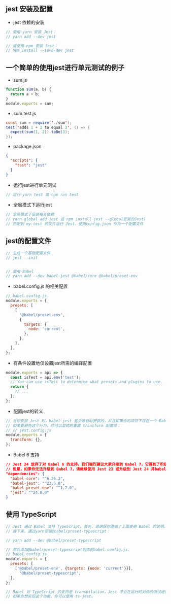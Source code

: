 ## jest 安装及配置


- jest 依赖的安装
```js
// 使用 ​yarn​ 安装 Jest︰
// yarn add --dev jest

// 或使用 ​npm​ 安装 Jest：
// npm install --save-dev jest
```


## 一个简单的使用jest进行单元测试的例子

- sum.js

```js
function sum(a, b) {
  return a + b;
}
module.exports = sum;
```

- sum.test.js
```java
const sum = require('./sum');
test('adds 1 + 2 to equal 3', () => {
  expect(sum(1, 2)).toBe(3);
});
```

- package.json
```json
{
  "scripts": {
    "test": "jest"
  }
}
```

- 运行jest进行单元测试

```java
// 运行​ yarn test​ 或 ​npm run test
```

- 全局模式下运行jest

```js
// 全局模式下安装相关依赖
// yarn global add jest​ 或 ​npm install jest --global​安装的​Jest​)
// 匹配到 ​my-test​ 的文件运行 ​Jest​、使用​config.json ​作为一个配置文件
```

## jest的配置文件

```js
// 生成一个基础配置文件
// jest --init


// 使用 Babel
// yarn add --dev babel-jest @babel/core @babel/preset-env
```

- babel.config.js 的相关配置

```js
// babel.config.js
module.exports = {
  presets: [
    [
      '@babel/preset-env',
      {
        targets: {
          node: 'current',
        },
      },
    ],
  ],
};
```


- 有条件设置地仅设置jest所需的编译配置

```js
module.exports = api => {
  const isTest = api.env('test');
  // You can use isTest to determine what presets and plugins to use.
  return {
    // ...
  };
};
```

- 配置jest的转义

```js
// 当你安装 Jest 时，​babel-jest​ 是会被自动安装的，并且如果你的项目下存在一个 Babel 配置文件时，它将会自动对相关文件进行转义。 
// 如果要避免这个行为，你可以显式的重置 ​transform​ 配置项：
// // jest.config.js
module.exports = {
  transform: {},
};
```

- Babel 6 支持

```json
// Jest 24 放弃了对 Babel 6 的支持。我们强烈建议大家升级到 Babel 7，它得到了积极维护。
// 但是，如果你无法升级到 Babel 7，请继续使用 Jest 23 或升级到 Jest 24 并​babel-jest​锁定版本 23，如下例所示：
"dependencies": {
  "babel-core": "^6.26.3",
  "babel-jest": "^23.6.0",
  "babel-preset-env": "^1.7.0",
  "jest": "^24.0.0"
}
```

## 使用 TypeScript

```js
// Jest 通过 Babel 支持 TypeScript。首先，请确保你遵循了上面使用 Babel 的说明。
// 接下来，通过​yarn​安装​@babel/preset-typescript​：

// yarn add --dev @babel/preset-typescript

// 然后添加​@babel/preset-typescript​到你的​​​babel.config.js​.​​
// babel.config.js
module.exports = {
  presets: [
    ['@babel/preset-env', {targets: {node: 'current'}}],
      '@babel/preset-typescript',
  ],
};

// Babel 对 TypeScript 的支持是 transpilation，Jest 不会在运行时对你的测试进行类型检查。
// 如果你想实现这个功能，你可以使用 ​ts-jest​。
```


